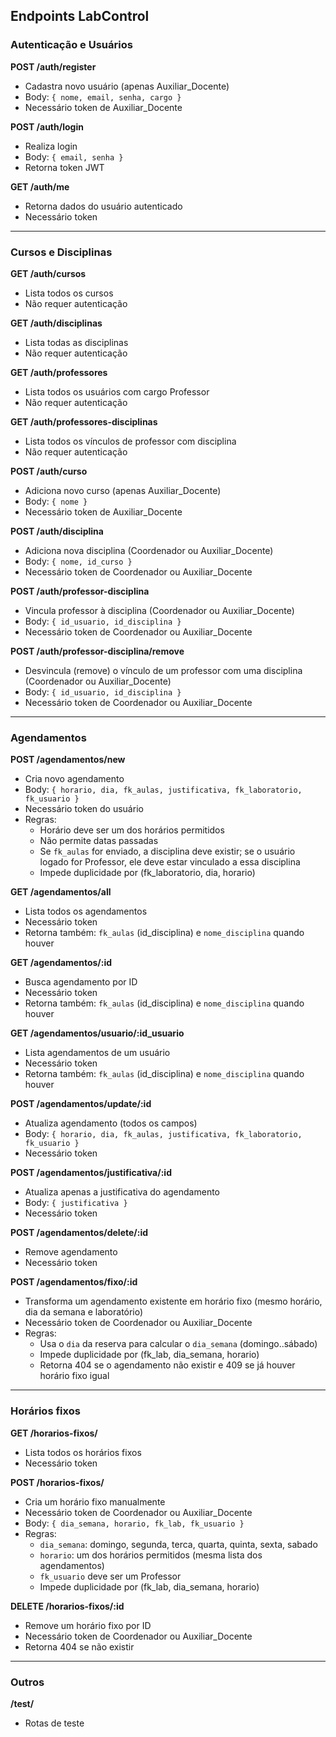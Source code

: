 ## Endpoints LabControl

### Autenticação e Usuários

**POST /auth/register**
- Cadastra novo usuário (apenas Auxiliar_Docente)
- Body: `{ nome, email, senha, cargo }`
- Necessário token de Auxiliar_Docente

**POST /auth/login**
- Realiza login
- Body: `{ email, senha }`
- Retorna token JWT

**GET /auth/me**
- Retorna dados do usuário autenticado
- Necessário token

---

### Cursos e Disciplinas

**GET /auth/cursos**
- Lista todos os cursos
- Não requer autenticação

**GET /auth/disciplinas**
- Lista todas as disciplinas
- Não requer autenticação

**GET /auth/professores**
- Lista todos os usuários com cargo Professor
- Não requer autenticação

**GET /auth/professores-disciplinas**
- Lista todos os vínculos de professor com disciplina
- Não requer autenticação

**POST /auth/curso**
- Adiciona novo curso (apenas Auxiliar_Docente)
- Body: `{ nome }`
- Necessário token de Auxiliar_Docente

**POST /auth/disciplina**
- Adiciona nova disciplina (Coordenador ou Auxiliar_Docente)
- Body: `{ nome, id_curso }`
- Necessário token de Coordenador ou Auxiliar_Docente

**POST /auth/professor-disciplina**
- Vincula professor à disciplina (Coordenador ou Auxiliar_Docente)
- Body: `{ id_usuario, id_disciplina }`
- Necessário token de Coordenador ou Auxiliar_Docente

**POST /auth/professor-disciplina/remove**
- Desvincula (remove) o vínculo de um professor com uma disciplina (Coordenador ou Auxiliar_Docente)
- Body: `{ id_usuario, id_disciplina }`
- Necessário token de Coordenador ou Auxiliar_Docente

---

### Agendamentos

**POST /agendamentos/new**
- Cria novo agendamento
- Body: `{ horario, dia, fk_aulas, justificativa, fk_laboratorio, fk_usuario }`
- Necessário token do usuário
- Regras:
  - Horário deve ser um dos horários permitidos
  - Não permite datas passadas
  - Se `fk_aulas` for enviado, a disciplina deve existir; se o usuário logado for Professor, ele deve estar vinculado a essa disciplina
  - Impede duplicidade por (fk_laboratorio, dia, horario)

**GET /agendamentos/all**
- Lista todos os agendamentos
- Necessário token
- Retorna também: `fk_aulas` (id_disciplina) e `nome_disciplina` quando houver

**GET /agendamentos/:id**
- Busca agendamento por ID
- Necessário token
- Retorna também: `fk_aulas` (id_disciplina) e `nome_disciplina` quando houver

**GET /agendamentos/usuario/:id_usuario**
- Lista agendamentos de um usuário
- Necessário token
- Retorna também: `fk_aulas` (id_disciplina) e `nome_disciplina` quando houver

**POST /agendamentos/update/:id**
- Atualiza agendamento (todos os campos)
- Body: `{ horario, dia, fk_aulas, justificativa, fk_laboratorio, fk_usuario }`
- Necessário token

**POST /agendamentos/justificativa/:id**
- Atualiza apenas a justificativa do agendamento
- Body: `{ justificativa }`
- Necessário token

**POST /agendamentos/delete/:id**
- Remove agendamento
- Necessário token

**POST /agendamentos/fixo/:id**
- Transforma um agendamento existente em horário fixo (mesmo horário, dia da semana e laboratório)
- Necessário token de Coordenador ou Auxiliar_Docente
- Regras:
  - Usa o `dia` da reserva para calcular o `dia_semana` (domingo..sábado)
  - Impede duplicidade por (fk_lab, dia_semana, horario)
  - Retorna 404 se o agendamento não existir e 409 se já houver horário fixo igual

---

### Horários fixos

**GET /horarios-fixos/**
- Lista todos os horários fixos
- Necessário token

**POST /horarios-fixos/**
- Cria um horário fixo manualmente
- Necessário token de Coordenador ou Auxiliar_Docente
- Body: `{ dia_semana, horario, fk_lab, fk_usuario }`
- Regras:
  - `dia_semana`: domingo, segunda, terca, quarta, quinta, sexta, sabado
  - `horario`: um dos horários permitidos (mesma lista dos agendamentos)
  - `fk_usuario` deve ser um Professor
  - Impede duplicidade por (fk_lab, dia_semana, horario)

**DELETE /horarios-fixos/:id**
- Remove um horário fixo por ID
- Necessário token de Coordenador ou Auxiliar_Docente
- Retorna 404 se não existir

---

### Outros

**/test/**
- Rotas de teste